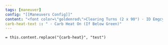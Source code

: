 ```yaml
---
tags: [maneuver]
config: "[[Maneuvers Config]]"
content: "<font color=\"goldenrod\">Clearing Turns (2 x 90°) · ID Emgcy Field · Mixture{carb-heat}</font>"
carb-heat-text :: " · Carb Heat On (If Below Green)"
---
```

`= this.content.replace("{carb-heat}", "test")`